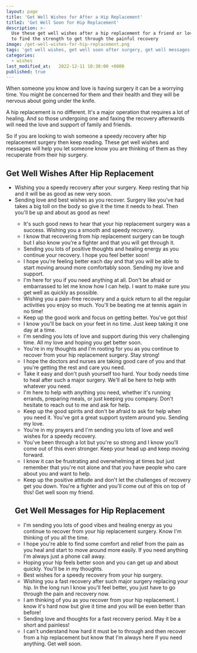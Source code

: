 ```yaml
---
layout: page
title: 'Get Well Wishes for After a Hip Replacement'
title2: 'Get Well Soon for Hip Replacement'
description: >-
  Use these get well wishes after a hip replacement for a friend or loved one
  to find the strength to get through the painful recovery
image: /get-well-wishes-for-hip-replacement.png
tags: 'get well wishes, get well soon after surgery, get well messages for hip replacement'
categories:
  - wishes
last_modified_at:   2022-12-11 10:30:00 +0000
published: true
---
```


When someone you know and love is having surgery it can be a worrying time. You might be concerned for them and their health and they will be nervous about going under the knife.

A hip replacement is no different. It's a major operation that requires a lot of healing. And so those undergoing one and faxing the recovery afterwards will need the love and support of family and friends.

So if you are looking to wish someone a speedy recovery after hip replacement surgery then keep reading. These get well wishes and messages will help you let someone know you are thinking of them as they recuperate from their hip surgery.


<h2>Get Well Wishes After Hip Replacement</h2>


<ul class="hearts">
<li>Wishing you a speedy recovery after your surgery. Keep resting that hip and it will be as good as new very soon.</li>
<li>Sending love and best wishes as you recover. Surgery like you've had takes a big toll on the body so give it the time it needs to heal. Then you'll be up and about as good as new!</li>
<ul>
  <li>It's such good news to hear that your hip replacement surgery was a success. Wishing you a smooth and speedy recovery.</li>
  <li>I know that recovering from hip replacement surgery can be tough but I also know you're a fighter and that you will get through it.</li>
  <li>Sending you lots of positive thoughts and healing energy as you continue your recovery. I hope you feel better soon!</li>
  <li>I hope you're feeling better each day and that you will be able to start moving around more comfortably soon. Sending my love and support.</li>
  <li>I'm here for you if you need anything at all. Don't be afraid or embarrassed to let me know how I can help. I want to make sure you get well as quickly as possible.</li>
  <li>Wishing you a pain-free recovery and a quick return to all the regular activities you enjoy so much. You'll be beating me at tennis again in no time!</li>
  <li>Keep up the good work and focus on getting better. You've got this!</li>
  <li>I know you'll be back on your feet in no time. Just keep taking it one day at a time.</li>
  <li>I'm sending you lots of love and support during this very challenging time. All my love and hoping you get better soon.</li>
  <li>You're in my thoughts and I'm rooting for you as you continue to recover from your hip replacement surgery. Stay strong!</li>
  <li>I hope the doctors and nurses are taking good care of you and that you're getting the rest and care you need.</li>
  <li>Take it easy and don't push yourself too hard. Your body needs time to heal after such a major surgery. We'll all be here to help with whatever you need.</li>
  <li>I'm here to help with anything you need, whether it's running errands, preparing meals, or just keeping you company. Don't hesitate to reach out to me and ask for help.</li>
<li>Keep up the good spirits and don't be afraid to ask for help when you need it. You've got a great support system around you. Sending my love.</li>
<li>You're in my prayers and I'm sending you lots of love and well wishes for a speedy recovery.</li>
<li>You've been through a lot but you're so strong and I know you'll come out of this even stronger. Keep your head up and keep moving forward.</li>
<li>I know it can be frustrating and overwhelming at times but just remember that you're not alone and that you have people who care about you and want to help.</li>
<li>Keep up the positive attitude and don't let the challenges of recovery get you down. You're a fighter and you'll come out of this on top of this! Get well soon my friend.</li>
</ul>


<h2>Get Well Messages for Hip Replacement</h2>


<ul class="hearts">
<li>I'm sending you lots of good vibes and healing energy as you continue to recover from your hip replacement surgery. Know I'm thinking of you all the time.</li>
<li>I hope you're able to find some comfort and relief from the pain as you heal and start to move around more easily. If you need anything I'm always just a phone call away.</li>
<li>Hoping your hip feels better soon and you can get up and about quickly. You'll be in my thoughts.</li>
<li>Best wishes for a speedy recovery from your hip surgery.</li>
<li>Wishing you a fast recovery after such major surgery replacing your hip. In the long run I know you'll feel better, you just have to go through the pain and recovery now.</li>
<li>I am thinking of you as you recover from your hip replacement. I know it's hard now but give it time and you will be even better than before!</li>
<li>Sending love and thoughts for a fast recovery period. May it be a short and painless!</li>
<li>I can't understand how hard it must be to through and then recover from a hip replacement but know that I'm always here if you need anything. Get well soon.</li>
</ul>
